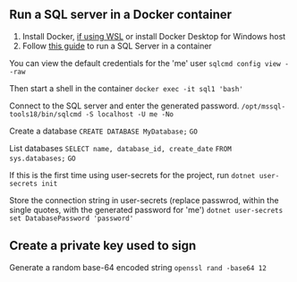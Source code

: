 ## Run a SQL server in a Docker container
1. Install Docker, [if using WSL](https://docs.docker.com/desktop/wsl/) or install Docker Desktop for Windows host
2. Follow [this guide](https://learn.microsoft.com/en-us/sql/linux/quickstart-install-connect-docker?view=sql-server-ver16&tabs=sqlcmd&pivots=cs1-bash) to run a SQL Server in a container

You can view the default credentials for the 'me' user
`sqlcmd config view --raw`

Then start a shell in the container
`docker exec -it sql1 'bash'`

Connect to the SQL server and enter the generated password.
`/opt/mssql-tools18/bin/sqlcmd -S localhost -U me -No`

Create a database
`CREATE DATABASE MyDatabase;`
`GO`

List databases
`SELECT name, database_id, create_date`
`FROM sys.databases;`
`GO`

If this is the first time using user-secrets for the project, run
`dotnet user-secrets init`

Store the connection string in user-secrets (replace passwrod, within the single quotes, with the generated password for 'me')
`dotnet user-secrets set DatabasePassword 'password'`

## Create a private key used to sign

Generate a random base-64 encoded string
`openssl rand -base64 12`
